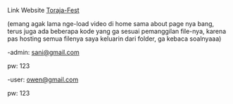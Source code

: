 Link Website [Toraja-Fest](http://torajafest.wuaze.com/)

(emang agak lama nge-load video di home sama about page nya bang, terus juga ada beberapa kode yang ga sesuai pemanggilan file-nya, karena pas hosting semua filenya saya keluarin dari folder, ga kebaca soalnyaaa)

-admin: sani@gmail.com

pw: 123

-user: owen@gmail.com

pw: 123
